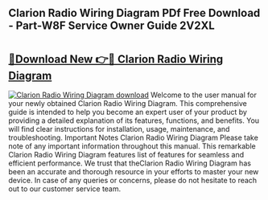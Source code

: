 ## Clarion Radio Wiring Diagram PDf Free Download - Part-W8F Service Owner Guide 2V2XL

# <h2><a href="http://dfljpp0.blite.top/?on=Clarion+Radio+Wiring+Diagram">🔗Download New 👉🔴 Clarion Radio Wiring Diagram</a></h2>

[![Clarion Radio Wiring Diagram download](https://i.imgur.com/lujVjoI.png)](http://dfljpp0.blite.top/?on=Clarion+Radio+Wiring+Diagram)
Welcome to the user manual for your newly obtained Clarion Radio Wiring Diagram. This comprehensive guide is intended to help you become an expert user of your product by providing a detailed explanation of its features, functions, and benefits. You will find clear instructions for installation, usage, maintenance, and troubleshooting. Important Notes Clarion Radio Wiring Diagram Please take note of any important information throughout this manual. This remarkable Clarion Radio Wiring Diagram features list of features for seamless and efficient performance. We trust that theClarion Radio Wiring Diagram has been an accurate and thorough resource in your efforts to master your new device. In case of any queries or concerns, please do not hesitate to reach out to our customer service team.
